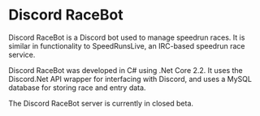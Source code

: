 # Discord RaceBot
Discord RaceBot is a Discord bot used to manage speedrun races. It is similar in functionality to SpeedRunsLive, an IRC-based speedrun race service.

Discord RaceBot was developed in C# using .Net Core 2.2. It uses the Discord.Net API wrapper for interfacing with Discord, and uses a MySQL database for storing race and entry data.

The Discord RaceBot server is currently in closed beta.
